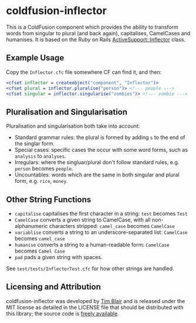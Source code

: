 # coldfusion-inflector

This is a ColdFusion component which provides the ability to transform
words from singular to plural (and back again), capitalises, CamelCases
and humanises.  It is based on the Ruby on Rails
[ActiveSupport::Inflector][rails-inflector] class.

## Example Usage

Copy the `Inflector.cfc` file somewhere CF can find it, and then:

```cfm
<cfset inflector = createobject("component", "Inflector")>
<cfset plural = inflector.pluralise("person")> <!--- people --->
<cfset singular = inflector.singularise("zombies")> <!--- zombie --->
```

## Pluralisation and Singularisation

Pluralisation and singularisation both take into account:

* Standard grammar rules: the plural is formed by adding `s` to the
  end of the singlar form.
* Special cases: specific cases the occur with some word forms, such
  as `analysis` to `analyses`.
* Irregulars: where the singluar/plural don't follow standard rules,
  e.g. `person` becomes `people`.
* Uncountables: words which are the same in both singular and plural
  form, e.g. `rice`, `money`.

## Other String Functions

* `capitalise` capitalises the first character in a string: `test`
  becomes `Test`
* `CamelCase` converts a given string to CamelCase, with all
  non-alphanumeric characters stripped: `camel_case` becomes `CamelCase`
* `variablise` converts a string to an underscore-separated list:
  `CamelCase` becomes `camel_case`
* `humanise` converts a string to a human-readable form:
  `CamelCase` becomes `Camel Case`
* `pad` pads a given string with spaces.

See `test/tests/InflectorTest.cfc` for how other strings are handled.

## Licensing and Attribution

coldfusion-inflector was developed by [Tim Blair][timblair] and is
released under the MIT license as detailed in the LICENSE file that
should be distributed with this library; the source code is
[freely available](http://github.com/timblair/coldfusion-inflector).

[rails-inflector]: http://api.rubyonrails.org/classes/ActiveSupport/Inflector.html
[timblair]: http://tim.bla.ir/
[cf-inflector]: http://github.com/timblair/coldfusion-inflector
